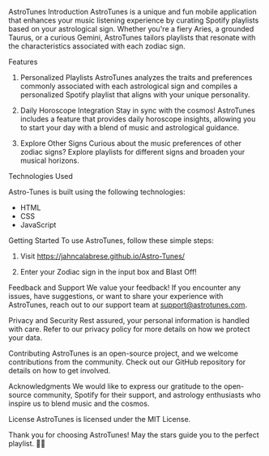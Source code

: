 AstroTunes
Introduction
AstroTunes is a unique and fun mobile application that enhances your music listening experience by curating Spotify playlists based on your astrological sign. Whether you're a fiery Aries, a grounded Taurus, or a curious Gemini, AstroTunes tailors playlists that resonate with the characteristics associated with each zodiac sign.

Features
1. Personalized Playlists
AstroTunes analyzes the traits and preferences commonly associated with each astrological sign and compiles a personalized Spotify playlist that aligns with your unique personality.

2. Daily Horoscope Integration
Stay in sync with the cosmos! AstroTunes includes a feature that provides daily horoscope insights, allowing you to start your day with a blend of music and astrological guidance.

3. Explore Other Signs
Curious about the music preferences of other zodiac signs? Explore playlists for different signs and broaden your musical horizons.

Technologies Used

Astro-Tunes is built using the following technologies:

- HTML
- CSS
- JavaScript

Getting Started
To use AstroTunes, follow these simple steps:

1. Visit https://jahncalabrese.github.io/Astro-Tunes/
   
2. Enter your Zodiac sign in the input box and Blast Off!

Feedback and Support
We value your feedback! If you encounter any issues, have suggestions, or want to share your experience with AstroTunes, reach out to our support team at support@astrotunes.com.

Privacy and Security
Rest assured, your personal information is handled with care. Refer to our privacy policy for more details on how we protect your data.

Contributing
AstroTunes is an open-source project, and we welcome contributions from the community. Check out our GitHub repository for details on how to get involved.

Acknowledgments
We would like to express our gratitude to the open-source community, Spotify for their support, and astrology enthusiasts who inspire us to blend music and the cosmos.

License
AstroTunes is licensed under the MIT License.

Thank you for choosing AstroTunes! May the stars guide you to the perfect playlist. 🌌🎶
